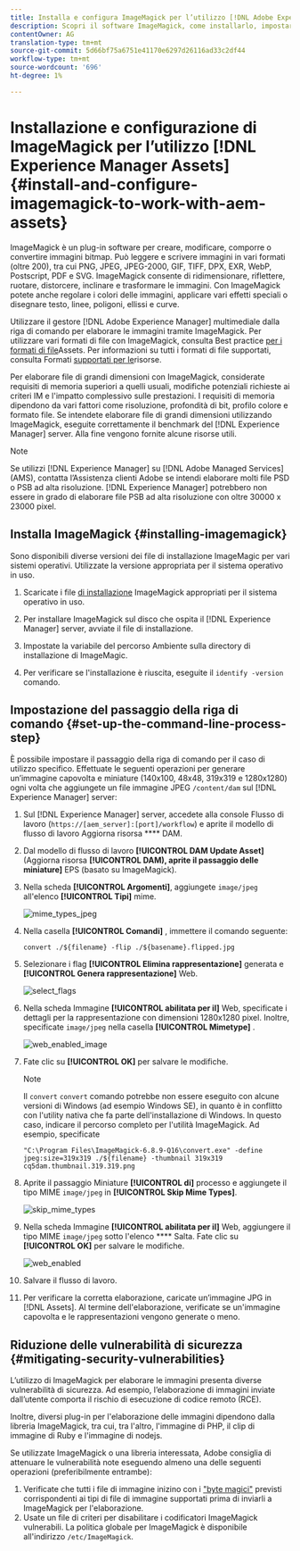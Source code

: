 ```yaml
---
title: Installa e configura ImageMagick per l’utilizzo [!DNL Adobe Experience Manager Assets].
description: Scopri il software ImageMagick, come installarlo, impostare il passaggio della riga di comando e utilizzarlo per modificare, comporre e generare miniature dalle immagini.
contentOwner: AG
translation-type: tm+mt
source-git-commit: 5d66bf75a6751e41170e6297d26116ad33c2df44
workflow-type: tm+mt
source-wordcount: '696'
ht-degree: 1%

---
```



# Installazione e configurazione di ImageMagick per l’utilizzo [!DNL Experience Manager Assets] {#install-and-configure-imagemagick-to-work-with-aem-assets}

ImageMagick è un plug-in software per creare, modificare, comporre o convertire immagini bitmap. Può leggere e scrivere immagini in vari formati (oltre 200), tra cui PNG, JPEG, JPEG-2000, GIF, TIFF, DPX, EXR, WebP, Postscript, PDF e SVG. ImageMagick consente di ridimensionare, riflettere, ruotare, distorcere, inclinare e trasformare le immagini. Con ImageMagick potete anche regolare i colori delle immagini, applicare vari effetti speciali o disegnare testo, linee, poligoni, ellissi e curve.

Utilizzare il gestore [!DNL Adobe Experience Manager] multimediale dalla riga di comando per elaborare le immagini tramite ImageMagick. Per utilizzare vari formati di file con ImageMagick, consulta Best practice [per i formati di file](/help/assets/assets-file-format-best-practices.md)Assets. Per informazioni su tutti i formati di file supportati, consulta Formati [supportati per le](/help/assets/assets-formats.md)risorse.

Per elaborare file di grandi dimensioni con ImageMagick, considerate requisiti di memoria superiori a quelli usuali, modifiche potenziali richieste ai criteri IM e l&#39;impatto complessivo sulle prestazioni. I requisiti di memoria dipendono da vari fattori come risoluzione, profondità di bit, profilo colore e formato file. Se intendete elaborare file di grandi dimensioni utilizzando ImageMagick, eseguite correttamente il benchmark del [!DNL Experience Manager] server. Alla fine vengono fornite alcune risorse utili.

>[!NOTE]
>
>Se utilizzi [!DNL Experience Manager] su [!DNL Adobe Managed Services] (AMS), contatta l’Assistenza clienti Adobe se intendi elaborare molti file PSD o PSB ad alta risoluzione. [!DNL Experience Manager] potrebbero non essere in grado di elaborare file PSB ad alta risoluzione con oltre 30000 x 23000 pixel.

## Installa ImageMagick {#installing-imagemagick}

Sono disponibili diverse versioni dei file di installazione ImageMagic per vari sistemi operativi. Utilizzate la versione appropriata per il sistema operativo in uso.

1. Scaricate i file [di installazione](https://www.imagemagick.org/script/download.php) ImageMagick appropriati per il sistema operativo in uso.
1. Per installare ImageMagick sul disco che ospita il [!DNL Experience Manager] server, avviate il file di installazione.

1. Impostate la variabile del percorso Ambiente sulla directory di installazione di ImageMagic.
1. Per verificare se l&#39;installazione è riuscita, eseguite il `identify -version` comando.

## Impostazione del passaggio della riga di comando {#set-up-the-command-line-process-step}

È possibile impostare il passaggio della riga di comando per il caso di utilizzo specifico. Effettuate le seguenti operazioni per generare un’immagine capovolta e miniature (140x100, 48x48, 319x319 e 1280x1280) ogni volta che aggiungete un file immagine JPEG `/content/dam` sul [!DNL Experience Manager] server:

1. Sul [!DNL Experience Manager] server, accedete alla console Flusso di lavoro (`https://[aem_server]:[port]/workflow`) e aprite il modello di flusso di lavoro Aggiorna risorsa **** DAM.
1. Dal modello di flusso di lavoro **[!UICONTROL DAM Update Asset]** (Aggiorna risorsa **[!UICONTROL DAM), aprite il passaggio delle miniature]** EPS (basato su ImageMagick).
1. Nella scheda **[!UICONTROL Argomenti]**, aggiungete `image/jpeg` all&#39;elenco **[!UICONTROL Tipi]** mime.

   ![mime_types_jpeg](assets/mime_types_jpeg.png)

1. Nella casella **[!UICONTROL Comandi]** , immettere il comando seguente:

   `convert ./${filename} -flip ./${basename}.flipped.jpg`

1. Selezionare i flag **[!UICONTROL Elimina rappresentazione]** generata e **[!UICONTROL Genera rappresentazione]** Web.

   ![select_flags](assets/select_flags.png)

1. Nella scheda Immagine **[!UICONTROL abilitata per il]** Web, specificate i dettagli per la rappresentazione con dimensioni 1280x1280 pixel. Inoltre, specificate `image/jpeg` nella casella **[!UICONTROL Mimetype]** .

   ![web_enabled_image](assets/web_enabled_image.png)

1. Fate clic su **[!UICONTROL OK]** per salvare le modifiche.

   >[!NOTE]
   >
   >Il `convert` `convert` comando potrebbe non essere eseguito con alcune versioni di Windows (ad esempio Windows SE), in quanto è in conflitto con l&#39;utility nativa che fa parte dell&#39;installazione di Windows. In questo caso, indicare il percorso completo per l&#39;utilità ImageMagick. Ad esempio, specificate
   >
   >
   >`"C:\Program Files\ImageMagick-6.8.9-Q16\convert.exe" -define jpeg:size=319x319 ./${filename} -thumbnail 319x319 cq5dam.thumbnail.319.319.png`

1. Aprite il passaggio Miniature **[!UICONTROL di]** processo e aggiungete il tipo MIME `image/jpeg` in **[!UICONTROL Skip Mime Types]**.

   ![skip_mime_types](assets/skip_mime_types.png)

1. Nella scheda Immagine **[!UICONTROL abilitata per il]** Web, aggiungere il tipo MIME `image/jpeg` sotto l&#39;elenco **** Salta. Fate clic su **[!UICONTROL OK]** per salvare le modifiche.

   ![web_enabled](assets/web_enabled.png)

1. Salvare il flusso di lavoro.

1. Per verificare la corretta elaborazione, caricate un’immagine JPG in [!DNL Assets]. Al termine dell&#39;elaborazione, verificate se un&#39;immagine capovolta e le rappresentazioni vengono generate o meno.

## Riduzione delle vulnerabilità di sicurezza {#mitigating-security-vulnerabilities}

L’utilizzo di ImageMagick per elaborare le immagini presenta diverse vulnerabilità di sicurezza. Ad esempio, l’elaborazione di immagini inviate dall’utente comporta il rischio di esecuzione di codice remoto (RCE).

Inoltre, diversi plug-in per l&#39;elaborazione delle immagini dipendono dalla libreria ImageMagick, tra cui, tra l&#39;altro, l&#39;immagine di PHP, il clip di immagine di Ruby e l&#39;immagine di nodejs.

Se utilizzate ImageMagick o una libreria interessata, Adobe consiglia di attenuare le vulnerabilità note eseguendo almeno una delle seguenti operazioni (preferibilmente entrambe):

1. Verificate che tutti i file di immagine inizino con i [&quot;byte magici&quot;](https://en.wikipedia.org/wiki/List_of_file_signatures) previsti corrispondenti ai tipi di file di immagine supportati prima di inviarli a ImageMagick per l&#39;elaborazione.
1. Usate un file di criteri per disabilitare i codificatori ImageMagick vulnerabili. La politica globale per ImageMagick è disponibile all&#39;indirizzo `/etc/ImageMagick`.
